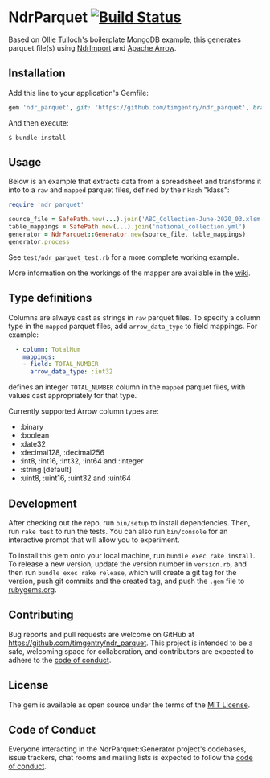 # NdrParquet [![Build Status](https://github.com/timgentry/ndr_parquet/workflows/Test/badge.svg)](https://github.com/timgentry/ndr_parquet/actions?query=workflow%3Atest)

Based on [Ollie Tulloch](https://github.com/ollietulloch)'s boilerplate MongoDB example, this generates parquet file(s) using [NdrImport](https://github.com/PublicHealthEngland/ndr_import) and [Apache Arrow](https://arrow.apache.org).

## Installation

Add this line to your application's Gemfile:

```ruby
gem 'ndr_parquet', git: 'https://github.com/timgentry/ndr_parquet', branch: 'main'
```

And then execute:

    $ bundle install

## Usage

Below is an example that extracts data from a spreadsheet and transforms it into to a `raw` and `mapped` parquet files, defined by their `Hash` "klass":

```ruby
require 'ndr_parquet'

source_file = SafePath.new(...).join('ABC_Collection-June-2020_03.xlsm')
table_mappings = SafePath.new(...).join('national_collection.yml')
generator = NdrParquet::Generator.new(source_file, table_mappings)
generator.process
```

See `test/ndr_parquet_test.rb` for a more complete working example.

More information on the workings of the mapper are available in the [wiki](https://github.com/PublicHealthEngland/ndr_import/wiki).

## Type definitions

Columns are always cast as strings in `raw` parquet files. To specify a column type in the `mapped` parquet files, add `arrow_data_type` to field mappings. For example:

```yaml
  - column: TotalNum
    mappings:
    - field: TOTAL_NUMBER
      arrow_data_type: :int32
```

defines an integer `TOTAL_NUMBER` column in the `mapped` parquet files, with values cast appropriately for that type.

Currently supported Arrow column types are:

* :binary
* :boolean
* :date32
* :decimal128, :decimal256
* :int8, :int16, :int32, :int64 and :integer
* :string [default]
* :uint8, :uint16, :uint32 and :uint64

## Development

After checking out the repo, run `bin/setup` to install dependencies. Then, run `rake test` to run the tests. You can also run `bin/console` for an interactive prompt that will allow you to experiment.

To install this gem onto your local machine, run `bundle exec rake install`. To release a new version, update the version number in `version.rb`, and then run `bundle exec rake release`, which will create a git tag for the version, push git commits and the created tag, and push the `.gem` file to [rubygems.org](https://rubygems.org).

## Contributing

Bug reports and pull requests are welcome on GitHub at https://github.com/timgentry/ndr_parquet. This project is intended to be a safe, welcoming space for collaboration, and contributors are expected to adhere to the [code of conduct](https://github.com/timgentry/ndr_parquet/blob/main/CODE_OF_CONDUCT.md).

## License

The gem is available as open source under the terms of the [MIT License](https://opensource.org/licenses/MIT).

## Code of Conduct

Everyone interacting in the NdrParquet::Generator project's codebases, issue trackers, chat rooms and mailing lists is expected to follow the [code of conduct](https://github.com/timgentry/ndr_parquet/blob/main/CODE_OF_CONDUCT.md).
